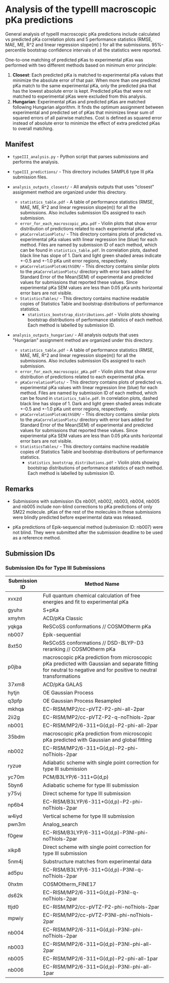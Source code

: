 # Analysis of the typeIII macroscopic pKa predictions

General analysis of typeIII macroscopic pKa predictions include calculated vs predicted pKa correlation plots and 5 performance statistics (RMSE, MAE, ME, R^2 and linear regression slope(m) ) for all the submissions. 
95%-percentile bootstrap confidence intervals of all the statistics were reported. 

One-to-one matching of predicted pKas to experimental pKas was performed with two different methods based on minimum error principle:
1. **Closest**: Each predicted pKa is matched to experimental pKa values that minimize the absolute error of that pair.
When more than one predicted pKa match to the same experimental pKa, only the predicted pka that has the lowest absolute error is kept. 
Predicted pKas that were not matched to experimental pKas were excluded from this analysis.
2. **Hungarian**: Experimental pKas and predicted pKas are matched following Hungarian algorithm. It finds the optimum assignment between experimental and predicted set of pKas that minimizes linear sum of squared errors of all pairwise matches. Cost is defined as squared error instead of absolute error to minimize the effect of extra predicted pKas to overall matching.

## Manifest
- `typeIII_analysis.py` - Python script that parses submissions and performs the analysis.
- `typeIII_predictions/` - This directory includes SAMPL6 type III pKa submission files.

- `analysis_outputs_closest/` - All analysis outputs that uses "closest" assignment method are organized under this directory.
  - `statistics_table.pdf` - A table of performance statistics (RMSE, MAE, ME, R^2 and linear regression slope(m)) for all the submissions. Also includes submission IDs assigned to each submission.
  - `error_for_each_macroscopic_pKa.pdf` - Violin plots that show error distribution of predictions related to each experimental pKa. 
  - `pKaCorrelationPlots/` - This directory contains plots of predicted vs. experimental pKa values with linear regression line (blue) for each method. Files are named by submission ID of each method, which can be found in `statistics_table.pdf`. In correlation plots, dashed black line has slope of 1. Dark and light green shaded areas indicate +-0.5 and +-1.0 pKa unit error regions, respectively.
  - `pKaCorrelationPlotsWithSEM/` - This directory contains similar plots to the `pKaCorrelationPlots/` directory with error bars added for Standard Error of the Mean(SEM) of experimental and predicted values for submissions that reported these values. Since experimental pKa SEM values are less than 0.05 pKa units horizontal error bars are not visible.
  - `StatisticsTables/` - This directory contains machine readable copies of Statistics Table and bootstrap distributions of performance statistics.  
    - `statistics_bootstrap_distributions.pdf` - Violin plots showing bootstrap distributions of performance statistics of each method. Each method is labelled by submission ID.
    
- `analysis_outputs_hungarian/` -  All analysis outputs that uses "Hungarian" assignment method are organized under this directory.
  - `statistics_table.pdf` - A table of performance statistics (RMSE, MAE, ME, R^2 and linear regression slope(m)) for all the submissions. Also includes submission IDs assigned to each submission.
  - `error_for_each_macroscopic_pKa.pdf` - Violin plots that show error distribution of predictions related to each experimental pKa. 
  - `pKaCorrelationPlots/` - This directory contains plots of predicted vs. experimental pKa values with linear regression line (blue) for each method. Files are named by submission ID of each method, which can be found in `statistics_table.pdf`. In correlation plots, dashed black line has slope of 1. Dark and light green shaded areas indicate +-0.5 and +-1.0 pKa unit error regions, respectively.
  - `pKaCorrelationPlotsWithSEM/` - This directory contains similar plots to the `pKaCorrelationPlots/` directory with error bars added for Standard Error of the Mean(SEM) of experimental and predicted values for submissions that reported these values. Since experimental pKa SEM values are less than 0.05 pKa units horizontal error bars are not visible.
  - `StatisticsTables/` - This directory contains machine readable copies of Statistics Table and bootstrap distributions of performance statistics.  
    - `statistics_bootstrap_distributions.pdf` - Violin plots showing bootstrap distributions of performance statistics of each method. Each method is labelled by submission ID.

## Remarks
- Submissions with submission IDs nb001, nb002, nb003, nb004, nb005 and nb005 include non-blind corrections to pKa predictions of only SM22 molecule. pKas of the rest of the molecules in these submissions were blindly predicted before experimental data was released.

- pKa predictions of Epik-sequencial method (submission ID: nb007) were not blind. They were submitted after the submission deadline to be used as a reference method.

## Submission IDs
### Submission IDs for Type III Submissions
| Submission ID | Method Name |  
|---------------|-------------|
| xvxzd | Full quantum chemical calculation of free energies and fit to experimental pKa |  
| gyuhx |	S+pKa |  
| xmyhm |	ACD/pKa Classic |  
| yqkga |	ReSCoSS conformations // COSMOtherm pKa |
| nb007 | Epik-sequential|
| 8xt50 |	ReSCoSS conformations // DSD-BLYP-D3 reranking // COSMOtherm pKa |
| p0jba |	macroscopic pKa prediction from microscopic pKa predicted with Gaussian and separate fitting for neutral to negative and for positive to neutral transformations |
| 37xm8	| ACD/pKa GALAS | 
| hytjn	| OE Gaussian Process | 
| q3pfp	| OE Gaussian Process Resampled |
| mkhqa	| EC-RISM/MP2/cc-pVTZ-P2-phi-all-2par |
| 2ii2g	| EC-RISM/MP2/cc-pVTZ-P2-q-noThiols-2par |
| nb001	| EC-RISM/MP2/6-311+G(d,p)-P2-phi-all-2par |
| 35bdm |	macroscopic pKa prediction from microscopic pKa predicted with Gaussian and global fitting |
| nb002	| EC-RISM/MP2/6-311+G(d,p)-P2-phi-noThiols-2par |
| ryzue	| Adiabatic scheme with single point correction for type III submission |
| yc70m	| PCM/B3LYP/6-311+G(d,p) |
| 5byn6	| Adiabatic scheme for type III submission |
| y75vj	| Direct scheme for type III submission |
| np6b4	| EC-RISM/B3LYP/6-311+G(d,p)-P2-phi-noThiols-2par |
| w4iyd	| Vertical scheme for type III submission |
| pwn3m	| Analog_search |
| f0gew	| EC-RISM/B3LYP/6-311+G(d,p)-P3NI-phi-noThiols-2par |
| xikp8	| Direct scheme with single point correction for type III submission |
| 5nm4j	| Substructure matches from experimental data |
| ad5pu	| EC-RISM/B3LYP/6-311+G(d,p)-P3NI-q-noThiols-2par |
| 0hxtm	| COSMOtherm_FINE17 |
| ds62k |	EC-RISM/MP2/6-311+G(d,p)-P3NI-q-noThiols-2par |
| ttjd0	| EC-RISM/MP2/cc-pVTZ-P2-phi-noThiols-2par |
| mpwiy |	EC-RISM/MP2/cc-pVTZ-P3NI-phi-noThiols-2par |
| nb004	| EC-RISM/MP2/6-311+G(d,p)-P3NI-phi-noThiols-2par |
| nb003	| EC-RISM/MP2/6-311+G(d,p)-P3NI-phi-all-2par |
| nb005	| EC-RISM/MP2/6-311+G(d,p)-P2-phi-all-1par |
| nb006	| EC-RISM/MP2/6-311+G(d,p)-P3NI-phi-all-1par|

